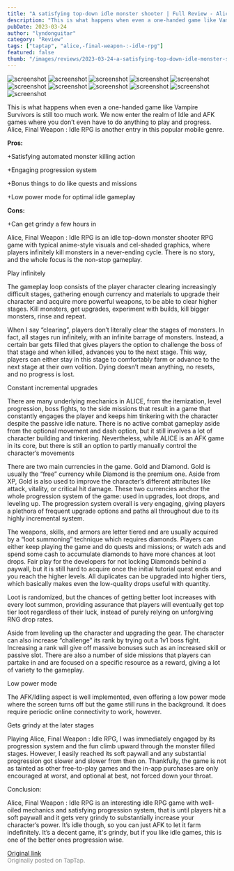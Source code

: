 ```yaml
---
title: "A satisfying top-down idle monster shooter | Full Review - Alice, Final Weapon : Idle RPG"
description: "This is what happens when even a one-handed game like Vampire Survivors is still too much work. We now enter the realm of Idle and AFK games where you don’t even have to do anything to play and progress. Alice, Final Weapon : Idle RPG is another entry in this popular mobile genre."
pubDate: 2023-03-24
author: "lyndonguitar"
category: "Review"
tags: ["taptap", "alice,-final-weapon-:-idle-rpg"]
featured: false
thumb: "/images/reviews/2023-03-24-a-satisfying-top-down-idle-monster-shooter--full-review---alice-final-weapon--idle-rpg-0.avif"
---
```


<div class="gallery">
  <img src="/images/reviews/2023-03-24-a-satisfying-top-down-idle-monster-shooter--full-review---alice-final-weapon--idle-rpg-0.avif" alt="screenshot" />
  <img src="/images/reviews/2023-03-24-a-satisfying-top-down-idle-monster-shooter--full-review---alice-final-weapon--idle-rpg-1.avif" alt="screenshot" />
  <img src="/images/reviews/2023-03-24-a-satisfying-top-down-idle-monster-shooter--full-review---alice-final-weapon--idle-rpg-2.avif" alt="screenshot" />
  <img src="/images/reviews/2023-03-24-a-satisfying-top-down-idle-monster-shooter--full-review---alice-final-weapon--idle-rpg-3.avif" alt="screenshot" />
  <img src="/images/reviews/2023-03-24-a-satisfying-top-down-idle-monster-shooter--full-review---alice-final-weapon--idle-rpg-4.avif" alt="screenshot" />
  <img src="/images/reviews/2023-03-24-a-satisfying-top-down-idle-monster-shooter--full-review---alice-final-weapon--idle-rpg-5.avif" alt="screenshot" />
  <img src="/images/reviews/2023-03-24-a-satisfying-top-down-idle-monster-shooter--full-review---alice-final-weapon--idle-rpg-6.avif" alt="screenshot" />
  <img src="/images/reviews/2023-03-24-a-satisfying-top-down-idle-monster-shooter--full-review---alice-final-weapon--idle-rpg-7.avif" alt="screenshot" />
  <img src="/images/reviews/2023-03-24-a-satisfying-top-down-idle-monster-shooter--full-review---alice-final-weapon--idle-rpg-8.avif" alt="screenshot" />
  <img src="/images/reviews/2023-03-24-a-satisfying-top-down-idle-monster-shooter--full-review---alice-final-weapon--idle-rpg-9.avif" alt="screenshot" />
  <img src="/images/reviews/2023-03-24-a-satisfying-top-down-idle-monster-shooter--full-review---alice-final-weapon--idle-rpg-10.avif" alt="screenshot" />
</div>

This is what happens when even a one-handed game like Vampire Survivors is still too much work. We now enter the realm of Idle and AFK games where you don’t even have to do anything to play and progress. Alice, Final Weapon : Idle RPG is another entry in this popular mobile genre.


**Pros:**


+Satisfying automated monster killing action

+Engaging progression system

+Bonus things to do like quests and missions

+Low power mode for optimal idle gameplay


**Cons:**


+Can get grindy a few hours in

Alice, Final Weapon : Idle RPG is an idle top-down monster shooter RPG game with typical anime-style visuals and cel-shaded graphics, where players infinitely kill monsters in a never-ending cycle. There is no story, and the whole focus is the non-stop gameplay.

Play infinitely

The gameplay loop consists of the player character clearing increasingly difficult stages, gathering enough currency and materials to upgrade their character and acquire more powerful weapons, to be able to clear higher stages. Kill monsters, get upgrades, experiment with builds, kill bigger monsters, rinse and repeat.

When I say “clearing”, players don’t literally clear the stages of monsters. In fact, all stages run infinitely, with an infinite barrage of monsters. Instead, a certain bar gets filled that gives players the option to challenge the boss of that stage and when killed, advances you to the next stage. This way, players can either stay in this stage to comfortably farm or advance to the next stage at their own volition. Dying doesn’t mean anything, no resets, and no progress is lost.

Constant incremental upgrades

There are many underlying mechanics in ALICE, from the itemization, level progression, boss fights, to the side missions that result in a game that constantly engages the player and keeps him tinkering with the character despite the passive idle nature. There is no active combat gameplay aside from the optional movement and dash option, but it still involves a lot of character building and tinkering. Nevertheless, while ALICE is an AFK game in its core, but there is still an option to partly manually control the character’s movements

There are two main currencies in the game. Gold and Diamond. Gold is usually the “free” currency while Diamond is the premium one. Aside from XP, Gold is also used to improve the character’s different attributes like attack, vitality, or critical hit damage. These two currencies anchor the whole progression system of the game: used in upgrades, loot drops, and leveling up. The progression system overall is very engaging, giving players a plethora of frequent upgrade options and paths all throughout due to its highly incremental system.

The weapons, skills, and armors are letter tiered and are usually acquired by a “loot summoning” technique which requires diamonds. Players can either keep playing the game and do quests and missions; or watch ads and spend some cash to accumulate diamonds to have more chances at loot drops. Fair play for the developers for not locking Diamonds behind a paywall, but it is still hard to acquire once the initial tutorial quest ends and you reach the higher levels. All duplicates can be upgraded into higher tiers, which basically makes even the low-quality drops useful with quantity.

Loot is randomized, but the chances of getting better loot increases with every loot summon, providing assurance that players will eventually get top tier loot regardless of their luck, instead of purely relying on unforgiving RNG drop rates.

Aside from leveling up the character and upgrading the gear. The character can also increase “challenge” its rank by trying out a 1v1 boss fight. Increasing a rank will give off massive bonuses such as an increased skill or passive slot. There are also a number of side missions that players can partake in and are focused on a specific resource as a reward, giving a lot of variety to the gameplay.

Low power mode

The AFK/Idling aspect is well implemented, even offering a low power mode where the screen turns off but the game still runs in the background. It does require periodic online connectivity to work, however.

Gets grindy at the later stages

Playing Alice, Final Weapon : Idle RPG, I was immediately engaged by its progression system and the fun climb upward through the monster filled stages. However, I easily reached its soft paywall and any substantial progression got slower and slower from then on. Thankfully, the game is not as tainted as other free-to-play games and the in-app purchases are only encouraged at worst, and optional at best, not forced down your throat.

Conclusion:

Alice, Final Weapon : Idle RPG is an interesting idle RPG game with well-oiled mechanics and satisfying progression system, that is until players hit a soft paywall and it gets very grindy to substantially increase your character’s power. It’s idle though, so you can just AFK to let it farm indefinitely. It’s a decent game, it's grindy, but if you like idle games, this is one of the better ones progression wise.

[Original link](https://www.taptap.io/post/4887834)<br><span style="font-size: 0.95em; color: #888;">Originally posted on TapTap.</span>
